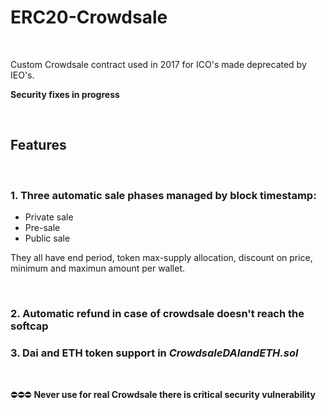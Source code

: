# ERC20-Crowdsale  

&nbsp;  

Custom Crowdsale contract used in 2017 for ICO's made deprecated by IEO's.  

**Security fixes in progress**  

&nbsp;

## Features  

&nbsp;

### 1. Three automatic sale phases managed by block timestamp:
  - Private sale  
  - Pre-sale    
  - Public sale  
  
They all have end period, token max-supply allocation, discount on price, minimum and maximun amount per wallet.  

&nbsp;

### 2. Automatic refund in case of crowdsale doesn't reach the softcap


### 3. Dai and ETH token support in *CrowdsaleDAIandETH.sol*    

&nbsp;

:no_entry::no_entry::no_entry: **Never use for real Crowdsale there is critical security vulnerability** 
